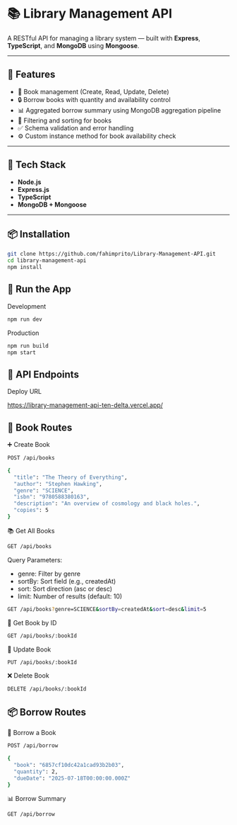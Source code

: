 
# 📚 Library Management API

A RESTful API for managing a library system — built with **Express**, **TypeScript**, and **MongoDB** using **Mongoose**.

---

## 🚀 Features

- 📘 Book management (Create, Read, Update, Delete)
- 🔒 Borrow books with quantity and availability control
- 📊 Aggregated borrow summary using MongoDB aggregation pipeline
- 🔎 Filtering and sorting for books
- ✅ Schema validation and error handling
- ⚙️ Custom instance method for book availability check

---

## 🧰 Tech Stack

- **Node.js**
- **Express.js**
- **TypeScript**
- **MongoDB + Mongoose**

---

## 📦 Installation

```bash
git clone https://github.com/fahimprito/Library-Management-API.git
cd library-management-api
npm install
```
## 🧪 Run the App
Development
```bash
npm run dev
```
Production
```bash
npm run build
npm start
```

## 🔗 API Endpoints

Deploy URL

https://library-management-api-ten-delta.vercel.app/


## 📘 Book Routes

➕ Create Book
```bash
POST /api/books
```
```bash
{
  "title": "The Theory of Everything",
  "author": "Stephen Hawking",
  "genre": "SCIENCE",
  "isbn": "9780588380163",
  "description": "An overview of cosmology and black holes.",
  "copies": 5
}

```
📚 Get All Books
```bash
GET /api/books
```
Query Parameters:
- genre: Filter by genre
- sortBy: Sort field (e.g., createdAt)
- sort: Sort direction (asc or desc)
- limit: Number of results (default: 10)
```bash
GET /api/books?genre=SCIENCE&sortBy=createdAt&sort=desc&limit=5
```
📖 Get Book by ID
```bash
GET /api/books/:bookId
```
📝 Update Book
```bash
PUT /api/books/:bookId
```
❌ Delete Book
```bash
DELETE /api/books/:bookId
```
## 📦 Borrow Routes
🔄 Borrow a Book
```bash
POST /api/borrow
```
```bash
{
  "book": "6857cf10dc42a1cad93b2b03",
  "quantity": 2,
  "dueDate": "2025-07-18T00:00:00.000Z"
}
```
📊 Borrow Summary
```bash
GET /api/borrow
```
